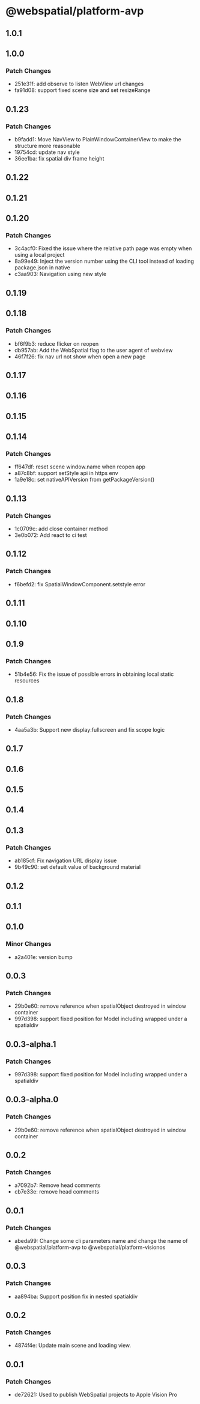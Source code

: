 # @webspatial/platform-avp

## 1.0.1

## 1.0.0

### Patch Changes

- 251e31f: add observe to listen WebView url changes
- fa91d08: support fixed scene size and set resizeRange

## 0.1.23

### Patch Changes

- b9fadd1: Move NavView to PlainWindowContainerView to make the structure more reasonable
- 19754cd: update nav style
- 36ee1ba: fix spatial div frame height

## 0.1.22

## 0.1.21

## 0.1.20

### Patch Changes

- 3c4acf0: Fixed the issue where the relative path page was empty when using a local project
- 8a99e49: Inject the version number using the CLI tool instead of loading package.json in native
- c3aa903: Navigation using new style

## 0.1.19

## 0.1.18

### Patch Changes

- bf6f9b3: reduce flicker on reopen
- db957ab: Add the WebSpatial flag to the user agent of webview
- 46f7f26: fix nav url not show when open a new page

## 0.1.17

## 0.1.16

## 0.1.15

## 0.1.14

### Patch Changes

- ff647df: reset scene window.name when reopen app
- a87c8bf: support setStyle api in https env
- 1a9e18c: set nativeAPIVersion from getPackageVersion()

## 0.1.13

### Patch Changes

- 1c0709c: add close container method
- 3e0b072: Add react to ci test

## 0.1.12

### Patch Changes

- f6befd2: fix SpatialWindowComponent.setstyle error

## 0.1.11

## 0.1.10

## 0.1.9

### Patch Changes

- 51b4e56: Fix the issue of possible errors in obtaining local static resources

## 0.1.8

### Patch Changes

- 4aa5a3b: Support new display:fullscreen and fix scope logic

## 0.1.7

## 0.1.6

## 0.1.5

## 0.1.4

## 0.1.3

### Patch Changes

- ab185cf: Fix navigation URL display issue
- 9b49c90: set default value of background material

## 0.1.2

## 0.1.1

## 0.1.0

### Minor Changes

- a2a401e: version bump

## 0.0.3

### Patch Changes

- 29b0e60: remove reference when spatialObject destroyed in window container
- 997d398: support fixed position for Model including wrapped under a spatialdiv

## 0.0.3-alpha.1

### Patch Changes

- 997d398: support fixed position for Model including wrapped under a spatialdiv

## 0.0.3-alpha.0

### Patch Changes

- 29b0e60: remove reference when spatialObject destroyed in window container

## 0.0.2

### Patch Changes

- a7092b7: Remove head comments
- cb7e33e: remove head comments

## 0.0.1

### Patch Changes

- abeda99: Change some cli parameters name and change the name of @webspatial/platform-avp to @webspatial/platform-visionos

## 0.0.3

### Patch Changes

- aa894ba: Support position fix in nested spatialdiv

## 0.0.2

### Patch Changes

- 4874f4e: Update main scene and loading view.

## 0.0.1

### Patch Changes

- de72621: Used to publish WebSpatial projects to Apple Vision Pro
